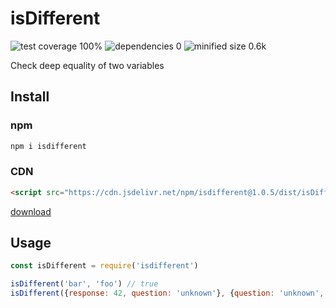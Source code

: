 # isDifferent
![test coverage 100%](https://img.shields.io/badge/test_coverage-100%25-brightgreen)
![dependencies 0](https://img.shields.io/badge/dependencies-0-brightgreen)
![minified size 0.6k](https://img.shields.io/badge/minified_size-0.6k-brightgreen)

Check deep equality of two variables

## Install

### npm
```sh
npm i isdifferent
```

### CDN
```html
<script src="https://cdn.jsdelivr.net/npm/isdifferent@1.0.5/dist/isDifferent.umd.min.js"></script>
```
[download](https://cdn.jsdelivr.net/npm/isdifferent@1.0.5/dist/isDifferent.umd.min.js)

## Usage
```javascript
const isDifferent = require('isdifferent')

isDifferent('bar', 'foo') // true
isDifferent({response: 42, question: 'unknown'}, {question: 'unknown', response: 42}) // false
```
